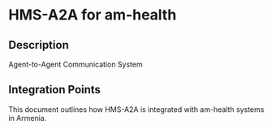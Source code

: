 # HMS-A2A for am-health

## Description

Agent-to-Agent Communication System

## Integration Points

This document outlines how HMS-A2A is integrated with am-health systems in Armenia.
